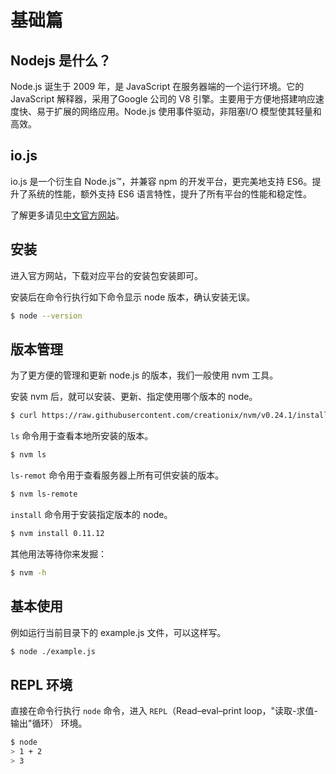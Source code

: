 基础篇
======

## Nodejs 是什么？

Node.js 诞生于 2009 年，是 JavaScript 在服务器端的一个运行环境。它的 JavaScript
解释器，采用了Google 公司的 V8
引擎。主要用于方便地搭建响应速度快、易于扩展的网络应用。Node.js
使用事件驱动，非阻塞I/O 模型使其轻量和高效。

## io.js

io.js 是一个衍生自 Node.js™，并兼容 npm 的开发平台，更完美地支持
ES6。提升了系统的性能，额外支持 ES6
语言特性，提升了所有平台的性能和稳定性。

了解更多请见[中文官方网站](https://iojs.org/cn/index.html)。

## 安装

进入官方网站，下载对应平台的安装包安装即可。

安装后在命令行执行如下命令显示 node 版本，确认安装无误。

```bash
$ node --version
```

## 版本管理

为了更方便的管理和更新 node.js 的版本，我们一般使用 nvm 工具。

安装 nvm 后，就可以安装、更新、指定使用哪个版本的 node。

```bash
$ curl https://raw.githubusercontent.com/creationix/nvm/v0.24.1/install.sh | bash
```

`ls` 命令用于查看本地所安装的版本。

```bash
$ nvm ls
```

`ls-remot` 命令用于查看服务器上所有可供安装的版本。

```bash
$ nvm ls-remote
```

`install` 命令用于安装指定版本的 node。

```bash
$ nvm install 0.11.12
```

其他用法等待你来发掘：

```bash
$ nvm -h
```

## 基本使用

例如运行当前目录下的 example.js 文件，可以这样写。

```bash
$ node ./example.js
```

## REPL 环境

直接在命令行执行 `node` 命令，进入 `REPL`（Read–eval–print loop，"读取-求值-输出"循环） 环境。

```bash
$ node
> 1 + 2
> 3
```
